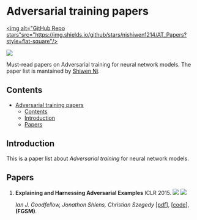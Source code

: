 # Adversarial training papers

<a href="https://github.com/nishiwen1214/AT_Papers"><img alt="GitHub Repo stars"src="https://img.shields.io/github/stars/nishiwen1214/AT_Papers?style=flat-square"/></a>

![](https://img.shields.io/badge/PaperNumber-10-brightgreen)


Must-read papers on Adversarial training for neural network models. The paper list is mantained by [Shiwen Ni](https://github.com/nishiwen1214/).

## Contents

- [Adversarial training papers](#adversarial-training-papers)
  - [Contents](#contents)
  - [Introduction](#introduction)
  - [Papers](#papers)


## Introduction

This is a paper list about *Adversarial training* for neural network models.


## Papers


1. **Explaining and Harnessing Adversarial Examples**  ICLR 2015.  ![](https://img.shields.io/badge/Generalization-green) ![](https://img.shields.io/badge/Robustness-blue)

   *Ian J. Goodfellow, Jonathon Shlens, Christian Szegedy* [[pdf](https://arxiv.org/pdf/1412.6572.pdf)], [[code](https://github.com/facebookarchive/adversarial_image_defenses)], **(FGSM)**.





